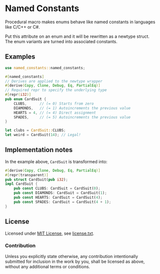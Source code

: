 Named Constants
===============

Procedural macro makes enums behave like named constants in languages like C/C++ or C#.

Put this attribute on an enum and it will be rewritten as a newtype struct.
The enum variants are turned into associated constants.

Examples
--------

```rust
use named_constants::named_constants;

#[named_constants]
// Derives are applied to the newtype wrapper
#[derive(Copy, Clone, Debug, Eq, PartialEq)]
// Required repr to specify the underlying type
#[repr(i32)]
pub enum CardSuit {
	CLUBS,      // (= 0) Starts from zero
	DIAMONDS,   // (= 1) Autoincrements the previous value
	HEARTS = 4, // (= 4) Direct assignment
	SPADES,     // (= 5) Autoincrements the previous value
}

let clubs = CardSuit::CLUBS;
let weird = CardSuit(14); // Legal!
```

Implementation notes
--------------------

In the example above, `CardSuit` is transformed into:

```rust
#[derive(Copy, Clone, Debug, Eq, PartialEq)]
#[repr(transparent)]
pub struct CardSuit(pub i32);
impl CardSuit {
	pub const CLUBS: CardSuit = CardSuit(0);
	pub const DIAMONDS: CardSuit = CardSuit(1);
	pub const HEARTS: CardSuit = CardSuit(4);
	pub const SPADES: CardSuit = CardSuit(4 + 1);
}
```

License
-------

Licensed under [MIT License](https://opensource.org/licenses/MIT), see [license.txt](license.txt).

### Contribution

Unless you explicitly state otherwise, any contribution intentionally submitted
for inclusion in the work by you, shall be licensed as above, without any additional terms or conditions.
